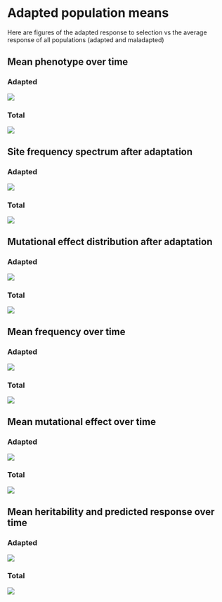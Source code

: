 # Adapted population means

Here are figures of the adapted response to selection vs the average response of all populations (adapted and maladapted)

## Mean phenotype over time
### Adapted
![](pheno_time_adapted.png)

### Total
![](../pheno_time.png)

## Site frequency spectrum after adaptation
### Adapted
![](sfs_end_adapted.png)

### Total
![](../sfs_end.png)

## Mutational effect distribution after adaptation
### Adapted
![](val_end_adapted.png)

### Total
![](../val_end.png)

## Mean frequency over time
### Adapted
![](meanFreq_adapted.png)

### Total
![](../meanFreq.png)

## Mean mutational effect over time
### Adapted
![](meanVal_adapted.png)

### Total
![](../meanVal.png)

## Mean heritability and predicted response over time
### Adapted
![](h2_resp_adapted.png)

### Total
![](../h2_resp.png)